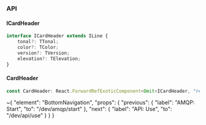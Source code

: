 

### API

#### ICardHeader

```ts
interface ICardHeader extends ILine {
    tonal?: TTonal;
    color?: TColor;
    version?: TVersion;
    elevation?: TElevation;
}
```

#### CardHeader

```ts
const CardHeader: React.ForwardRefExoticComponent<Omit<ICardHeader, "ref"> & React.RefAttributes<unknown>>;
```


~{
  "element": "BottomNavigation",
  "props": {
    "previous": {
      "label": "AMQP: Start",
      "to": "/dev/amqp/start"
    },
    "next": {
      "label": "API: Use",
      "to": "/dev/api/use"
    }
  }
}
